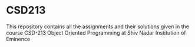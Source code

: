 # CSD213
This repository contains all the assignments and their solutions given in the course CSD-213 Object Oriented Programming at Shiv Nadar Institution of Eminence
